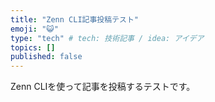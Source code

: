 ```yaml
---
title: "Zenn CLI記事投稿テスト"
emoji: "😺"
type: "tech" # tech: 技術記事 / idea: アイデア
topics: []
published: false
---
```


Zenn CLIを使って記事を投稿するテストです。
